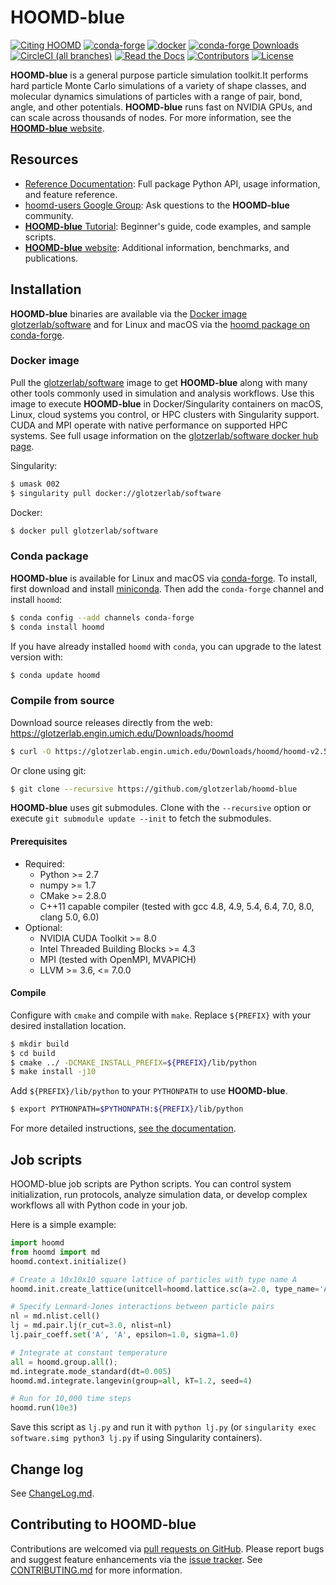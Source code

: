 # HOOMD-blue

[![Citing HOOMD](https://img.shields.io/badge/cite-hoomd-blue.svg)](https://glotzerlab.engin.umich.edu/hoomd-blue/citing.html)
[![conda-forge](https://img.shields.io/conda/vn/conda-forge/hoomd.svg?style=flat)](https://anaconda.org/conda-forge/hoomd)
[![docker](https://img.shields.io/badge/docker-glotzerlab/software-blue.svg)](https://hub.docker.com/r/glotzerlab/software)
[![conda-forge Downloads](https://img.shields.io/conda/dn/conda-forge/hoomd.svg?style=flat)](https://anaconda.org/conda-forge/hoomd)
[![CircleCI (all branches)](https://img.shields.io/circleci/project/github/glotzerlab/hoomd-blue.svg?style=flat)](https://circleci.com/gh/glotzerlab/hoomd-blue)
[![Read the Docs](https://img.shields.io/readthedocs/hoomd-blue/stable.svg)](https://hoomd-blue.readthedocs.io/en/stable/?badge=stable)
[![Contributors](https://img.shields.io/github/contributors/glotzerlab/hoomd-blue.svg?style=flat)](https://hoomd-blue.readthedocs.io/en/stable/credits.html)
[![License](https://img.shields.io/badge/license-BSD--3--Clause-green.svg)](LICENSE)

**HOOMD-blue** is a general purpose particle simulation toolkit.It performs hard particle Monte Carlo simulations
of a variety of shape classes, and molecular dynamics simulations of particles with a range of pair, bond, angle,
and other potentials. **HOOMD-blue** runs fast on NVIDIA GPUs, and can scale across thousands of nodes.
For more information, see the [**HOOMD-blue** website](https://glotzerlab.engin.umich.edu/hoomd-blue/).

## Resources

- [Reference Documentation](https://hoomd-blue.readthedocs.io/):
  Full package Python API, usage information, and feature reference.
- [hoomd-users Google Group](https://groups.google.com/d/forum/hoomd-users):
  Ask questions to the **HOOMD-blue** community.
- [**HOOMD-blue** Tutorial](https://nbviewer.jupyter.org/github/glotzerlab/hoomd-examples/blob/master/index.ipynb):
  Beginner's guide, code examples, and sample scripts.
- [**HOOMD-blue** website](https://glotzerlab.engin.umich.edu/hoomd-blue/):
  Additional information, benchmarks, and publications.

## Installation

**HOOMD-blue** binaries are available via the
[Docker image glotzerlab/software](https://hub.docker.com/r/glotzerlab/software) and for Linux and macOS via the
[hoomd package on conda-forge](https://anaconda.org/conda-forge/hoomd).

### Docker image

Pull the [glotzerlab/software](https://hub.docker.com/r/glotzerlab/software/) image to get **HOOMD-blue** along with
many other tools commonly used in simulation and analysis workflows. Use this image to execute **HOOMD-blue** in
Docker/Singularity containers on macOS, Linux, cloud systems you control, or HPC clusters with Singularity support.
CUDA and MPI operate with native performance on supported HPC systems.
See full usage information on the [glotzerlab/software docker hub page](https://hub.docker.com/r/glotzerlab/software/).

Singularity:
```bash
$ umask 002
$ singularity pull docker://glotzerlab/software
```

Docker:
```bash
$ docker pull glotzerlab/software
```

### Conda package

**HOOMD-blue** is available for Linux and macOS via [conda-forge](https://conda-forge.org/).
To install, first download and install [miniconda](https://docs.conda.io/en/latest/miniconda.html).
Then add the `conda-forge` channel and install ``hoomd``:

```bash
$ conda config --add channels conda-forge
$ conda install hoomd
```

If you have already installed ``hoomd`` with ``conda``, you can upgrade to the latest version with:

```bash
$ conda update hoomd
```

### Compile from source

Download source releases directly from the web: https://glotzerlab.engin.umich.edu/Downloads/hoomd

```bash
$ curl -O https://glotzerlab.engin.umich.edu/Downloads/hoomd/hoomd-v2.5.0.tar.gz
```

Or clone using git:

```bash
$ git clone --recursive https://github.com/glotzerlab/hoomd-blue
```

**HOOMD-blue** uses git submodules.
Clone with the ``--recursive`` option or execute ``git submodule update --init`` to fetch the submodules.

#### Prerequisites

 * Required:
     * Python >= 2.7
     * numpy >= 1.7
     * CMake >= 2.8.0
     * C++11 capable compiler (tested with gcc 4.8, 4.9, 5.4, 6.4, 7.0, 8.0, clang 5.0, 6.0)
 * Optional:
     * NVIDIA CUDA Toolkit >= 8.0
     * Intel Threaded Building Blocks >= 4.3
     * MPI (tested with OpenMPI, MVAPICH)
     * LLVM >= 3.6, <= 7.0.0

#### Compile

Configure with `cmake` and compile with `make`. Replace `${PREFIX}` with your desired installation location.

```bash
$ mkdir build
$ cd build
$ cmake ../ -DCMAKE_INSTALL_PREFIX=${PREFIX}/lib/python
$ make install -j10
```

Add `${PREFIX}/lib/python` to your `PYTHONPATH` to use **HOOMD-blue**.

```bash
$ export PYTHONPATH=$PYTHONPATH:${PREFIX}/lib/python
```

For more detailed instructions, [see the documentation](https://hoomd-blue.readthedocs.io/en/stable/compiling.html).

## Job scripts

HOOMD-blue job scripts are Python scripts. You can control system initialization, run protocols, analyze simulation data,
or develop complex workflows all with Python code in your job.

Here is a simple example:

```python
import hoomd
from hoomd import md
hoomd.context.initialize()

# Create a 10x10x10 square lattice of particles with type name A
hoomd.init.create_lattice(unitcell=hoomd.lattice.sc(a=2.0, type_name='A'), n=10)

# Specify Lennard-Jones interactions between particle pairs
nl = md.nlist.cell()
lj = md.pair.lj(r_cut=3.0, nlist=nl)
lj.pair_coeff.set('A', 'A', epsilon=1.0, sigma=1.0)

# Integrate at constant temperature
all = hoomd.group.all();
md.integrate.mode_standard(dt=0.005)
hoomd.md.integrate.langevin(group=all, kT=1.2, seed=4)

# Run for 10,000 time steps
hoomd.run(10e3)
```

Save this script as `lj.py` and run it with `python lj.py` (or `singularity exec software.simg python3 lj.py` if using Singularity containers).

## Change log

See [ChangeLog.md](ChangeLog.md).

## Contributing to HOOMD-blue

Contributions are welcomed via [pull requests on GitHub](https://github.com/glotzerlab/hoomd-blue/pulls). Please report bugs and suggest feature enhancements via the [issue tracker](https://github.com/glotzerlab/hoomd-blue/issues). See [CONTRIBUTING.md](CONTRIBUTING.md) for more information.
